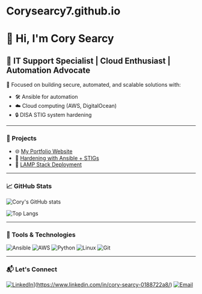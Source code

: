 # Corysearcy7.github.io
# 👋 Hi, I'm Cory Searcy

## 💼 IT Support Specialist | Cloud Enthusiast | Automation Advocate

🎯 Focused on building secure, automated, and scalable solutions with:
- 🛠️ Ansible for automation
- ☁️ Cloud computing (AWS, DigitalOcean)
- 🔒 DISA STIG system hardening

---

### 🚀 Projects
- 🌐 [My Portfolio Website](https://corysearcy7.github.io/)
- 📁 [Hardening with Ansible + STIGs](https://github.com/Cloud-Automation)
- 🧰 [LAMP Stack Deployment](https://github.com/Cloud-Automation)

---

### 📈 GitHub Stats

![Cory's GitHub stats](https://github-readme-stats.vercel.app/api?username=corysearcy7&show_icons=true&theme=tokyonight)

![Top Langs](https://github-readme-stats.vercel.app/api/top-langs/?username=corysearcy7&layout=compact&theme=tokyonight)

---

### 🧰 Tools & Technologies

![Ansible](https://img.shields.io/badge/-Ansible-000000?style=flat&logo=ansible)
![AWS](https://img.shields.io/badge/-AWS-232F3E?style=flat&logo=amazon-aws)
![Python](https://img.shields.io/badge/-Python-3776AB?style=flat&logo=python&logoColor=white)
![Linux](https://img.shields.io/badge/-Linux-FCC624?style=flat&logo=linux&logoColor=black)
![Git](https://img.shields.io/badge/-Git-F05032?style=flat&logo=git&logoColor=white)

---

### 📬 Let's Connect
[![LinkedIn](https://img.shields.io/badge/-LinkedIn-0A66C2?style=flat&logo=linkedin&logoColor=white)](https://linkedin.com/in/[)](https://www.linkedin.com/in/cory-searcy-0188722a8/)
[![Email](https://img.shields.io/badge/-Email-D14836?style=flat&logo=gmail&logoColor=white)](mailto:searcycyber@outlook.com)

